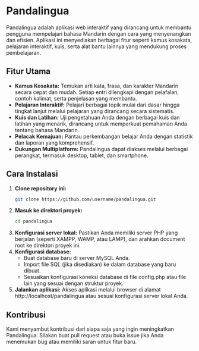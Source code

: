 # Pandalingua

Pandalingua adalah aplikasi web interaktif yang dirancang untuk membantu pengguna mempelajari bahasa Mandarin dengan cara yang menyenangkan dan efisien. Aplikasi ini menyediakan berbagai fitur seperti kamus kosakata, pelajaran interaktif, kuis, serta alat bantu lainnya yang mendukung proses pembelajaran.

## Fitur Utama

- **Kamus Kosakata:** Temukan arti kata, frasa, dan karakter Mandarin secara cepat dan mudah. Setiap entri dilengkapi dengan pelafalan, contoh kalimat, serta penjelasan yang membantu.
- **Pelajaran Interaktif:** Pelajari berbagai topik mulai dari dasar hingga tingkat lanjut melalui pelajaran yang dirancang secara sistematis.
- **Kuis dan Latihan:** Uji pengetahuan Anda dengan berbagai kuis dan latihan yang menarik, dirancang untuk memperkuat pemahaman Anda tentang bahasa Mandarin.
- **Pelacak Kemajuan:** Pantau perkembangan belajar Anda dengan statistik dan laporan yang komprehensif.
- **Dukungan Multiplatform:** Pandalingua dapat diakses melalui berbagai perangkat, termasuk desktop, tablet, dan smartphone.

## Cara Instalasi

1. **Clone repository ini:**
   ```bash
   git clone https://github.com/username/pandalingua.git
2. **Masuk ke direktori proyek:**
   ```bash
   cd pandalingua
4. **Konfigurasi server lokal:** Pastikan Anda memiliki server PHP yang berjalan (seperti XAMPP, WAMP, atau LAMP), dan arahkan document root ke direktori proyek ini.
5. **Konfigurasi database:**
   - Buat database baru di server MySQL Anda.
   - Import file SQL (jika disediakan) ke dalam database yang baru dibuat.
   - Sesuaikan konfigurasi koneksi database di file config.php atau file lain yang sesuai dengan struktur proyek.
6. **Jalankan aplikasi:** Akses aplikasi melalui browser di alamat http://localhost/pandalingua atau sesuai konfigurasi server lokal Anda.

## Kontribusi
Kami menyambut kontribusi dari siapa saja yang ingin meningkatkan Pandalingua. Silakan buat pull request atau buka issue jika Anda menemukan bug atau memiliki saran untuk fitur baru.
